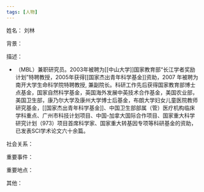 ```yaml
---
tags: [人物]
---
```


姓名：
刘林

背景：

描述：
- （MBL）兼职研究员。2003年被聘为[[中山大学]]国家教育部“长江学者奖励计划”特聘教授，2005年获得[[国家杰出青年科学基金]]资助，2007 年被聘为南开大学生命科学院特聘教授, 兼副院长。科研工作先后获得国家教育部博士点基金，国家自然科学基金，英国海外发展中英技术合作基金，美国农业部，美国卫生部，康乃尔大学及康州大学博士后基金，布朗大学妇女儿童医院教师研究基金，[[国家杰出青年科学基金]]、中国卫生部部属（管）医疗机构临床学科重点、广州市科技计划项目、中国-加拿大国际合作项目、国家重大科学研究计划（973）项目首席科学家、国家重大转基因专项等科研基金的资助，已发表SCI学术论文六十余篇。

社会关系：

重要事件：

重要地点：

其他：
